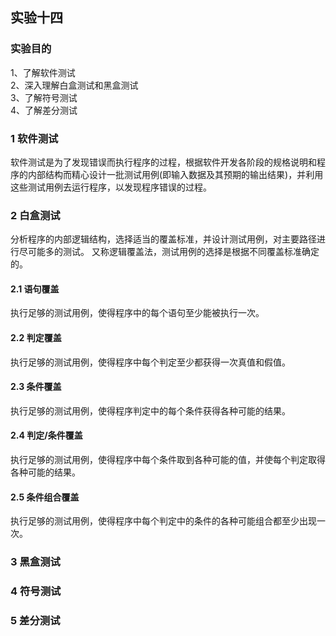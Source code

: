 ## 实验十四
### 实验目的
1、了解软件测试  
2、深入理解白盒测试和黑盒测试  
3、了解符号测试  
4、了解差分测试

### 1 软件测试
软件测试是为了发现错误而执行程序的过程，根据软件开发各阶段的规格说明和程序的内部结构而精心设计一批测试用例(即输入数据及其预期的输出结果)，并利用这些测试用例去运行程序，以发现程序错误的过程。

### 2 白盒测试
分析程序的内部逻辑结构，选择适当的覆盖标准，并设计测试用例，对主要路径进行尽可能多的测试。
又称逻辑覆盖法，测试用例的选择是根据不同覆盖标准确定的。
#### 2.1 语句覆盖
执行足够的测试用例，使得程序中的每个语句至少能被执行一次。
#### 2.2 判定覆盖
执行足够的测试用例，使得程序中每个判定至少都获得一次真值和假值。
#### 2.3 条件覆盖
执行足够的测试用例，使得程序判定中的每个条件获得各种可能的结果。
#### 2.4 判定/条件覆盖
执行足够的测试用例，使得程序中每个条件取到各种可能的值，并使每个判定取得各种可能的结果。
#### 2.5 条件组合覆盖
执行足够的测试用例，使得程序中每个判定中的条件的各种可能组合都至少出现一次。

### 3 黑盒测试

### 4 符号测试

### 5 差分测试
